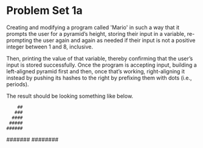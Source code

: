 # Problem Set 1a
 
Creating and modifying a program called 'Mario' in such a way that it prompts the user for a pyramid’s height,
storing their input in a variable, re-prompting the user again and again as needed if their input is not a positive integer between 1 and 8, inclusive.

Then, printing the value of that variable, thereby confirming that the user’s input is stored successfully.
Once the program is accepting input, building a left-aligned pyramid first and then, once that’s working, right-aligning it instead
by pushing its hashes to the right by prefixing them with dots (i.e., periods).

The result should be looking something like below.

        ##
       ###
      ####
     #####
    ######
   #######
  ########
